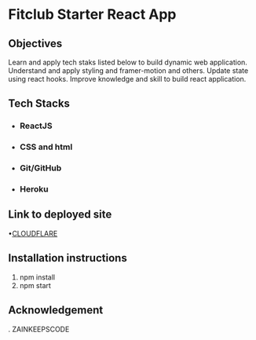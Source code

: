 # Fitclub Starter React App

## Objectives

Learn and apply tech staks listed below to build dynamic web application.
Understand and apply styling and framer-motion and others.
Update state using react hooks.
Improve knowledge and skill to build react application.

## Tech Stacks

  - ### ReactJS
  - ### CSS and html
  - ### Git/GitHub
  - ### Heroku

## Link to deployed site

•[CLOUDFLARE](https://fitness-starter-react-app.pages.dev/)

## Installation instructions

1. npm install
2. npm start

## Acknowledgement
. ZAINKEEPSCODE
